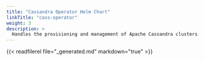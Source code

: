 ```yaml
---
title: "Cassandra Operator Helm Chart"
linkTitle: "cass-operator"
weight: 3
description: >
  Handles the provisioning and management of Apache Cassandra clusters.
---
```


{{< readfilerel file="_generated.md" markdown="true" >}}

